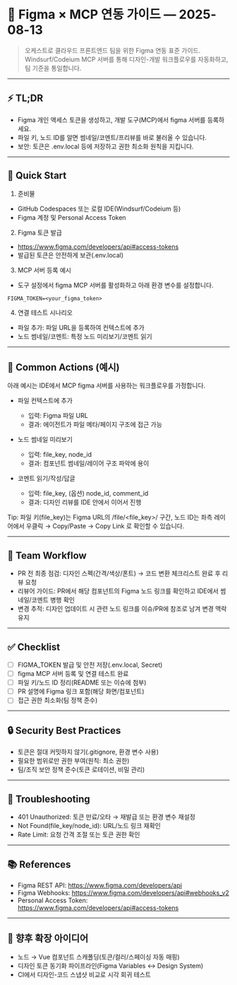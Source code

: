 # 🎨 Figma × MCP 연동 가이드 — 2025-08-13

> 오케스트로 클라우드 프론트엔드 팀을 위한 Figma 연동 표준 가이드. Windsurf/Codeium MCP 서버를 통해 디자인-개발 워크플로우를 자동화하고, 팀 기준을 통일합니다.

---

## ⚡ TL;DR
- Figma 개인 액세스 토큰을 생성하고, 개발 도구(MCP)에서 figma 서버를 등록하세요.
- 파일 키, 노드 ID를 알면 썸네일/코멘트/프리뷰를 바로 불러올 수 있습니다.
- 보안: 토큰은 .env.local 등에 저장하고 권한 최소화 원칙을 지킵니다.

---

## 🚀 Quick Start
1) 준비물
- GitHub Codespaces 또는 로컬 IDE(Windsurf/Codeium 등)
- Figma 계정 및 Personal Access Token

2) Figma 토큰 발급
- https://www.figma.com/developers/api#access-tokens
- 발급된 토큰은 안전하게 보관(.env.local)

3) MCP 서버 등록 예시
- 도구 설정에서 figma MCP 서버를 활성화하고 아래 환경 변수를 설정합니다.
```
FIGMA_TOKEN=<your_figma_token>
```

4) 연결 테스트 시나리오
- 파일 추가: 파일 URL을 등록하여 컨텍스트에 추가
- 노드 썸네일/코멘트: 특정 노드 미리보기/코멘트 읽기

---

## 🧭 Common Actions (예시)
아래 예시는 IDE에서 MCP figma 서버를 사용하는 워크플로우를 가정합니다.

- 파일 컨텍스트에 추가
  - 입력: Figma 파일 URL
  - 결과: 에이전트가 파일 메타/페이지 구조에 접근 가능

- 노드 썸네일 미리보기
  - 입력: file_key, node_id
  - 결과: 컴포넌트 썸네일/레이어 구조 파악에 용이

- 코멘트 읽기/작성/답글
  - 입력: file_key, (옵션) node_id, comment_id
  - 결과: 디자인 리뷰를 IDE 안에서 이어서 진행

Tip: 파일 키(file_key)는 Figma URL의 /file/<file_key>/ 구간, 노드 ID는 좌측 레이어에서 우클릭 → Copy/Paste → Copy Link 로 확인할 수 있습니다.

---

## 👥 Team Workflow
- PR 전 최종 점검: 디자인 스펙(간격/색상/폰트) → 코드 변환 체크리스트 완료 후 리뷰 요청
- 리뷰어 가이드: PR에서 해당 컴포넌트의 Figma 노드 링크를 확인하고 IDE에서 썸네일/코멘트 병행 확인
- 변경 추적: 디자인 업데이트 시 관련 노드 링크를 이슈/PR에 참조로 남겨 변경 맥락 유지

---

## ✅ Checklist
- [ ] FIGMA_TOKEN 발급 및 안전 저장(.env.local, Secret)
- [ ] figma MCP 서버 등록 및 연결 테스트 완료
- [ ] 파일 키/노드 ID 정리(README 또는 이슈에 첨부)
- [ ] PR 설명에 Figma 링크 포함(해당 화면/컴포넌트)
- [ ] 접근 권한 최소화(팀 정책 준수)

---

## 🔒 Security Best Practices
- 토큰은 절대 커밋하지 않기(.gitignore, 환경 변수 사용)
- 필요한 범위로만 권한 부여(원칙: 최소 권한)
- 팀/조직 보안 정책 준수(토큰 로테이션, 비밀 관리)

---

## 🧩 Troubleshooting
- 401 Unauthorized: 토큰 만료/오타 → 재발급 또는 환경 변수 재설정
- Not Found(file_key/node_id): URL/노드 링크 재확인
- Rate Limit: 요청 간격 조절 또는 토큰 권한 확인

---

## 📚 References
- Figma REST API: https://www.figma.com/developers/api
- Figma Webhooks: https://www.figma.com/developers/api#webhooks_v2
- Personal Access Token: https://www.figma.com/developers/api#access-tokens

---

## 🧪 향후 확장 아이디어
- 노드 → Vue 컴포넌트 스캐폴딩(토큰/컬러/스페이싱 자동 매핑)
- 디자인 토큰 동기화 파이프라인(Figma Variables ↔ Design System)
- CI에서 디자인-코드 스냅샷 비교로 시각 회귀 테스트
